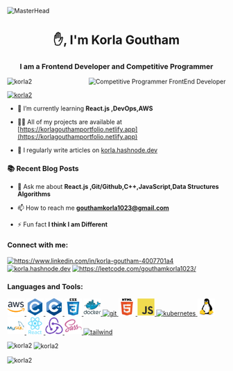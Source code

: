 
![MasterHead](https://mir-s3-cdn-cf.behance.net/project_modules/max_1200/3c00f6105775659.5f84899401909.gif)
<h1 align="center"> ✋, I'm Korla Goutham</h1>
<h3 align="center">I am a Frontend Developer and Competitive Programmer</h3>
<img alt="Competitive Programmer FrontEnd Developer" align="right" src="https://c.tenor.com/ekdXKJ7tpNkAAAAS/code.gif"/>
<p align="left"> <img src="https://komarev.com/ghpvc/?username=korla2&label=Profile%20views&color=0e75b6&style=flat" alt="korla2" /> </p>

<p align="left"> <a href="https://github.com/ryo-ma/github-profile-trophy"><img src="https://github-profile-trophy.vercel.app/?username=korla2" alt="korla2" /></a> </p>

- 🌱 I’m currently learning **React.js ,DevOps,AWS**

- 👨‍💻 All of my projects are available at [https://korlagouthamportfolio.netlify.app](https://korlagouthamportfolio.netlify.app)

- 📝 I regularly write articles on [korla.hashnode.dev](korla.hashnode.dev)

### :books: Recent Blog Posts
<!-- BLOGPOSTS :START -->
<!-- BLOGPOSTS :END -->
- 💬 Ask me about **React.js ,Git/Github,C++,JavaScript,Data Structures Algorithms**

- 📫 How to reach me **gouthamkorla1023@gmail.com**

- ⚡ Fun fact **I think I am Different**

<h3 align="left">Connect with me:</h3>
<p align="left">
<a href="https://linkedin.com/in/https://www.linkedin.com/in/korla-goutham-4007701a4" target="blank"><img align="center" src="https://raw.githubusercontent.com/rahuldkjain/github-profile-readme-generator/master/src/images/icons/Social/linked-in-alt.svg" alt="https://www.linkedin.com/in/korla-goutham-4007701a4" height="30" width="40" /></a>
<a href="https://hashnode.com/korla.hashnode.dev" target="blank"><img align="center" src="https://raw.githubusercontent.com/rahuldkjain/github-profile-readme-generator/master/src/images/icons/Social/hashnode.svg" alt="korla.hashnode.dev" height="30" width="40" /></a>
<a href="https://www.leetcode.com/https://leetcode.com/gouthamkorla1023/" target="blank"><img align="center" src="https://raw.githubusercontent.com/rahuldkjain/github-profile-readme-generator/master/src/images/icons/Social/leet-code.svg" alt="https://leetcode.com/gouthamkorla1023/" height="30" width="40" /></a>
</p>

<h3 align="left">Languages and Tools:</h3>
<p align="left"> <a href="https://aws.amazon.com" target="_blank" rel="noreferrer"> <img src="https://raw.githubusercontent.com/devicons/devicon/master/icons/amazonwebservices/amazonwebservices-original-wordmark.svg" alt="aws" width="40" height="40"/> </a> <a href="https://www.cprogramming.com/" target="_blank" rel="noreferrer"> <img src="https://raw.githubusercontent.com/devicons/devicon/master/icons/c/c-original.svg" alt="c" width="40" height="40"/> </a> <a href="https://www.w3schools.com/cpp/" target="_blank" rel="noreferrer"> <img src="https://raw.githubusercontent.com/devicons/devicon/master/icons/cplusplus/cplusplus-original.svg" alt="cplusplus" width="40" height="40"/> </a> <a href="https://www.w3schools.com/css/" target="_blank" rel="noreferrer"> <img src="https://raw.githubusercontent.com/devicons/devicon/master/icons/css3/css3-original-wordmark.svg" alt="css3" width="40" height="40"/> </a> <a href="https://www.docker.com/" target="_blank" rel="noreferrer"> <img src="https://raw.githubusercontent.com/devicons/devicon/master/icons/docker/docker-original-wordmark.svg" alt="docker" width="40" height="40"/> </a>  <a href="https://git-scm.com/" target="_blank" rel="noreferrer"> <img src="https://www.vectorlogo.zone/logos/git-scm/git-scm-icon.svg" alt="git" width="40" height="40"/> </a> <a href="https://www.w3.org/html/" target="_blank" rel="noreferrer"> <img src="https://raw.githubusercontent.com/devicons/devicon/master/icons/html5/html5-original-wordmark.svg" alt="html5" width="40" height="40"/> </a> <a href="https://developer.mozilla.org/en-US/docs/Web/JavaScript" target="_blank" rel="noreferrer"> <img src="https://raw.githubusercontent.com/devicons/devicon/master/icons/javascript/javascript-original.svg" alt="javascript" width="40" height="40"/> </a> <a href="https://kubernetes.io" target="_blank" rel="noreferrer"> <img src="https://www.vectorlogo.zone/logos/kubernetes/kubernetes-icon.svg" alt="kubernetes" width="40" height="40"/> </a> <a href="https://www.linux.org/" target="_blank" rel="noreferrer"> <img src="https://raw.githubusercontent.com/devicons/devicon/master/icons/linux/linux-original.svg" alt="linux" width="40" height="40"/> </a> <a href="https://www.mysql.com/" target="_blank" rel="noreferrer"> <img src="https://raw.githubusercontent.com/devicons/devicon/master/icons/mysql/mysql-original-wordmark.svg" alt="mysql" width="40" height="40"/> </a> <a href="https://reactjs.org/" target="_blank" rel="noreferrer"> <img src="https://raw.githubusercontent.com/devicons/devicon/master/icons/react/react-original-wordmark.svg" alt="react" width="40" height="40"/> </a> <a href="https://redux.js.org" target="_blank" rel="noreferrer"> <img src="https://raw.githubusercontent.com/devicons/devicon/master/icons/redux/redux-original.svg" alt="redux" width="40" height="40"/> </a> <a href="https://sass-lang.com" target="_blank" rel="noreferrer"> <img src="https://raw.githubusercontent.com/devicons/devicon/master/icons/sass/sass-original.svg" alt="sass" width="40" height="40"/> </a> <a href="https://tailwindcss.com/" target="_blank" rel="noreferrer"> <img src="https://www.vectorlogo.zone/logos/tailwindcss/tailwindcss-icon.svg" alt="tailwind" width="40" height="40"/> </a> </p>

<p><img align="left" src="https://github-readme-stats.vercel.app/api/top-langs?username=korla2&show_icons=true&locale=en&layout=compact" alt="korla2" /></p>

<p>&nbsp;<img align="center" src="https://github-readme-stats.vercel.app/api?username=korla2&show_icons=true&locale=en" alt="korla2" /></p>

<p><img align="center" src="https://github-readme-streak-stats.herokuapp.com/?user=korla2&" alt="korla2" /></p>
